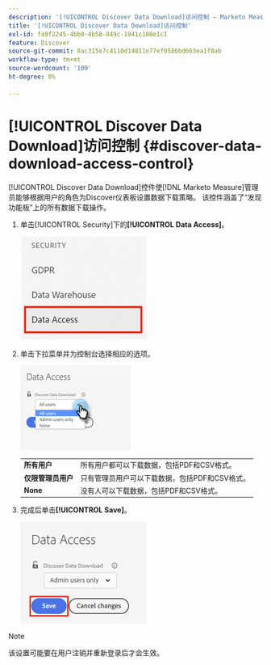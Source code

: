 ```yaml
---
description: '[!UICONTROL Discover Data Download]访问控制 — Marketo Measure — 产品文档'
title: '[!UICONTROL Discover Data Download]访问控制'
exl-id: fa9f2245-4bb0-4b58-849c-1941c108e1c1
feature: Discover
source-git-commit: 8ac315e7c4110d14811e77ef0586bd663ea1f8ab
workflow-type: tm+mt
source-wordcount: '109'
ht-degree: 0%

---
```


# [!UICONTROL Discover Data Download]访问控制 {#discover-data-download-access-control}

[!UICONTROL Discover Data Download]控件使[!DNL Marketo Measure]管理员能够根据用户的角色为Discover仪表板设置数据下载策略。 该控件涵盖了“发现功能板”上的所有数据下载操作。

1. 单击[!UICONTROL Security]下的&#x200B;**[!UICONTROL Data Access]**。

   ![](assets/discover-data-download-access-control-1.png)

1. 单击下拉菜单并为控制台选择相应的选项。

   ![](assets/discover-data-download-access-control-2.png)

   <table>
    <tr>
     <td><strong>所有用户</strong></td>
     <td>所有用户都可以下载数据，包括PDF和CSV格式。</td>
    </tr>
    <tr>
     <td><strong>仅限管理员用户</strong></td>
     <td>只有管理员用户可以下载数据，包括PDF和CSV格式。</td>
    </tr>
    <tr>
     <td><strong>None</strong></td>
     <td>没有人可以下载数据，包括PDF和CSV格式。</td>
    </tr>
   </table>

1. 完成后单击&#x200B;**[!UICONTROL Save]**。

   ![](assets/discover-data-download-access-control-3.png)

>[!NOTE]
>
>该设置可能要在用户注销并重新登录后才会生效。
